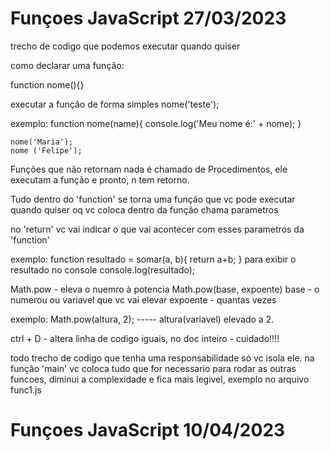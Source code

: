 # Funçoes JavaScript 27/03/2023

trecho de codigo que podemos executar quando quiser

como declarar uma função:

function nome(){}  

executar a função de forma simples
nome('teste'); 


exemplo:
    function nome(name){
        console.log('Meu nome é:' + nome);
    }

    nome('Maria');
    nome ('Felipe');

Funções que não retornam nada é chamado de Procedimentos, ele executam a função e pronto, n tem retorno.

Tudo dentro do 'function' se torna uma função que vc pode executar quando quiser
oq vc coloca dentro da função chama parametros

no 'return' vc vai indicar o que vai acontecer com esses parametros da 'function'

exemplo:
function resultado = somar(a, b){
    return a+b;
}
para exibir o resultado no console
console.log(resultado);


Math.pow - eleva o nuemro à potencia 
Math.pow(base, expoente)
base - o numerou ou variavel que vc vai elevar
expoente - quantas vezes

exemplo:
Math.pow(altura, 2);  ----- altura(variavel) elevado a 2.

ctrl + D  - altera linha de codigo iguais, no doc inteiro - cuidado!!!!

todo trecho de codigo que tenha uma responsabilidade só vc isola ele.
na função 'main' vc coloca tudo que for necessario para rodar as outras funcoes, diminui a complexidade e fica mais legivel, exemplo no arquivo func1.js

# Funçoes JavaScript 10/04/2023